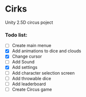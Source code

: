 # Cirks
Unity 2.5D circus poject

### Todo list:
- [ ] Create main menue
- [x] Add animations to dice and clouds
- [x] Change cursor
- [ ] Add Sound
- [x] Add settings
- [ ] Add character selection screen
- [ ] Add throwable dice
- [ ] Add leaderboard
- [ ] Create Circus game